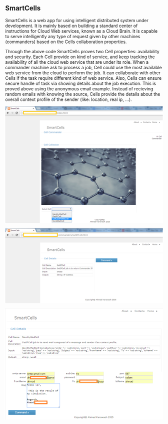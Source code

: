 ## SmartCells

SmartCells is a web app for using intelligent distributed system under development. 
It is mainly based on building a standard center of instructions for Cloud Web services, 
known as a Cloud Brain. It is	capable to serve intelligently any type of
request given by other machines (commanders) based on the Cells collaboration properties.


Through the above code SmartCells proves two Cell properties: availability and security.
Each Cell provide on kind of service, and keep tracking the availability of all the cloud 
web service that are under its role. When a commander machine ask to process a job, Cell could
use the most available web service from the cloud to perform the job. It can collaborate with
other Cells if the task require different kind of web service. Also, Cells can ensure secure
handle of task via showing details about the job execution. This is proved above using the anonymous email
example. Instead of recieving random emails with knowing the source, Cells provide the details about the 
overall context profile of the sender (like: location, real ip, ...).

![](images/getgeoenter.png)

![](images/getipcommand.png)

![](images/identitycommand.png)
